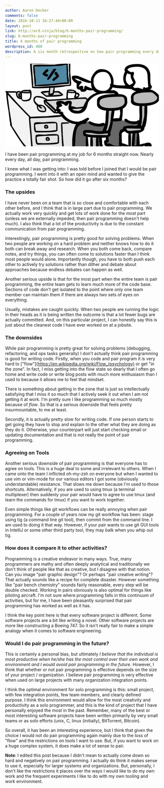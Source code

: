 ```yaml
---
author: Aaron Decker
comments: false
date: 2016-10-11 16:27:44+00:00
layout: post
link: http://ard.ninja/blog/6-months-pair-programming/
slug: 6-months-pair-programming
title: 6 months of pair programming
wordpress_id: 488
description: A six month retrospective on how pair programming every day work has been
---
```


![pair programming](/images/blog/pairing.jpg)

I have been pair programming at my job for 6 months straight now. Nearly every day, all day, pair programming.

I knew what I was getting into: I was told before I joined that I would be pair programming. I went into it with an open mind and wanted to give the practice a totally fair shot. So how did it go after six months?


### The upsides

I have never been on a team that is so close and comfortable with each other before, and I think that is in large part due to pair programming. We actually work very quickly and get lots of work done for the most part (unless we are externally impeded, then pair programming doesn't help much). I also think that a lot of the productivity is due to the constant communication from pair programming.  

Interestingly, pair programming is pretty good for solving problems. When two people are working on a hard problem and neither knows how to do it both can break away and research. When you both come back, compare notes, and try things, you can often come to solutions faster than I think most people would alone. Importantly though, you have to both push each other to actively try solutions rather than dither and debate about approaches because endless debates can happen as well.

Another serious upside is that for the most part when the entire team is pair programming, the entire team gets to learn much more of the code base. Sections of code don't get isolated to the point where only one team member can maintain them if there are always two sets of eyes on everything.

Usually, mistakes are caught quickly. When two people are running the logic in their heads as it is being written the outcome is that a lot fewer bugs are actually committed. And, on this particular project, I can honestly say this is just about the cleanest code I have ever worked on at a jobsite.


### The downsides

While pair programming is pretty great for solving problems (debugging, refactoring, and ops tasks generally) I don't actually think pair programming is good for writing code. Firstly, when you code and pair program it is very hard to ["flow"](https://en.wikipedia.org/wiki/Flow_(psychology) or get "in the zone". In fact, I miss getting into the flow state so dearly that I often go home and write code or write blog posts with much more enthusiasm than I used to because it allows me to feel that mindset.

There is something about getting in the zone that is just so intellectually satisfying that I miss it so much that I actively seek it out when I am not getting it at work. I'm pretty sure I like programming so much mostly because of _flow_. So that is a serious downside that feels pretty insurmountable, to me at least.

Secondly, it is actually pretty slow for writing code. If one person starts to get going they have to stop and explain to the other what they are doing as they do it. Otherwise, your counterpart will just start checking email or updating documentation and that is not really the point of pair programming.


### Agreeing on Tools

Another serious downside of pair programming is that everyone has to agree on tools. This is a huge deal to some and irrelevant to others. When I came onto the team I inflicted oh-my-zsh on everyone but when I wanted to use vim or vim-mode for our various editors I got some (obviously understandable) resistance. That slows me down because I'm used to those shortcuts. Alternatively, if you are used to using tmux (a terminal multiplexer) then suddenly your pair would have to agree to use tmux (and learn the commands for tmux) if you want to work together.

Even simple things like git workflows can be really annoying when pair programming. For a couple of years now my git workflow has been: stage using tig (a command line git tool), then commit from the command line. I am used to doing it that way. However, if your pair wants to use git GUI tools in IntelliJ or some other third party tool, they may balk when you whip out tig.


### How does it compare it to other activities?

Programming is a creative endeavor in many ways. True, many programmers are mathy and often deeply analytical and traditionally we don't think of people like that as creative, but I disagree with that notion. Can you image "pair graphic design"? Or perhaps "pair creative writing"? That actually sounds like a recipe for complete disaster. However something like "pair bench chemistry" sounds fairly reasonable, every step will be double checked. Working in pairs obviously is also optimal for things like piloting aircraft. I'm not sure where programming falls in this continuum of activities, but for me, I have been pleasantly surprised that pair programming has worked as well as it has.

I think the key point here is that every software project is different. Some software projects are a bit like writing a novel. Other software projects are more like constructing a Boeing 747. So it isn't really fair to make a simple analogy when it comes to software engineering.


### Would I do pair programming in the future?

This is certainly a personal bias, but ultimately *I believe that the individual is most productive when he/she has the most control over their own work and environment and I would avoid pair programming in the future*. However, I think that whether or not pair programming is effective depends on the size of your project / organization. I believe pair programming is very effective when used on large projects with many organization integration points.

I think the optimal environment for solo programming is this: small project, with few integration points, few team members, and clearly defined purpose. I think this environment would allow for the most creativity and productivity as a solo programmer, and this is the kind of project that I have personally enjoyed the most in the past. Remember, many of the best or most interesting software projects have been written primarily by very small teams or as solo efforts (unix, C, linux (initially), BitTorrent, Bitcoin).

So overall, it has been an interesting experience, but I think that given the choice I would not do pair programming again mainly due to the loss of "flow" and the restrictions on tools I want to use. But, if you want to work on a huge complex system, it does make a lot of sense to pair.


**Note**: I edited this post because I didn't mean to actually come down so hard and negatively on pair programming. I actually do think it makes sense to use it, especially for larger systems and organizations. But, personally, I don't like the restrictions it places over the ways I would like to do my own work and the frequent experiments I like to do with my own tooling and work environment.
